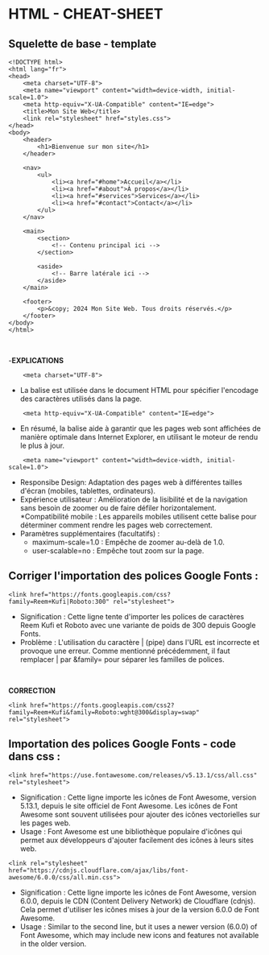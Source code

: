 # HTML - CHEAT-SHEET

## Squelette de base - template

```
<!DOCTYPE html>
<html lang="fr">
<head>
    <meta charset="UTF-8">
    <meta name="viewport" content="width=device-width, initial-scale=1.0">
    <meta http-equiv="X-UA-Compatible" content="IE=edge">
    <title>Mon Site Web</title>
    <link rel="stylesheet" href="styles.css">
</head>
<body>
    <header>
        <h1>Bienvenue sur mon site</h1>
    </header>

    <nav>
        <ul>
            <li><a href="#home">Accueil</a></li>
            <li><a href="#about">À propos</a></li>
            <li><a href="#services">Services</a></li>
            <li><a href="#contact">Contact</a></li>
        </ul>
    </nav>

    <main>
        <section>
            <!-- Contenu principal ici -->
        </section>
        
        <aside>
            <!-- Barre latérale ici -->
        </aside>
    </main>

    <footer>
        <p>&copy; 2024 Mon Site Web. Tous droits réservés.</p>
    </footer>
</body>
</html>

```
<br>

-**EXPLICATIONS**
```
    <meta charset="UTF-8">
```
* La balise <meta charset="UTF-8"> est utilisée dans le document HTML pour spécifier l'encodage des caractères utilisés dans la page.
  
```
    <meta http-equiv="X-UA-Compatible" content="IE=edge">
```
* En résumé, la balise <meta http-equiv="X-UA-Compatible" content="IE=edge"> aide à garantir que les pages web sont affichées de manière optimale dans Internet Explorer, en utilisant le moteur de rendu le plus à jour.  

```
    <meta name="viewport" content="width=device-width, initial-scale=1.0">
```
* Responsibe Design: Adaptation des pages web à différentes tailles d'écran (mobiles, tablettes, ordinateurs).
* Expérience utilisateur : Amélioration de la lisibilité et de la navigation sans besoin de zoomer ou de faire défiler horizontalement.
*Compatibilité mobile : Les appareils mobiles utilisent cette balise pour déterminer comment rendre les pages web correctement.
* Paramètres supplémentaires (facultatifs) :
    - maximum-scale=1.0 : Empêche de zoomer au-delà de 1.0.
    - user-scalable=no : Empêche tout zoom sur la page.
 
## Corriger l'importation des polices Google Fonts :
```
<link href="https://fonts.googleapis.com/css?family=Reem+Kufi|Roboto:300" rel="stylesheet">
```
* Signification : Cette ligne tente d'importer les polices de caractères Reem Kufi et Roboto avec une variante de poids de 300 depuis Google Fonts.
* Problème : L'utilisation du caractère | (pipe) dans l'URL est incorrecte et provoque une erreur. Comme mentionné précédemment, il faut remplacer | par &family= pour séparer les familles de polices.
<br>


**CORRECTION**
```
<link href="https://fonts.googleapis.com/css2?family=Reem+Kufi&family=Roboto:wght@300&display=swap" rel="stylesheet">
```

## Importation des polices Google Fonts - code dans css :
```
<link href="https://use.fontawesome.com/releases/v5.13.1/css/all.css" rel="stylesheet">
```
* Signification : Cette ligne importe les icônes de Font Awesome, version 5.13.1, depuis le site officiel de Font Awesome. Les icônes de Font Awesome sont souvent utilisées pour ajouter des icônes vectorielles sur les pages web.
* Usage : Font Awesome est une bibliothèque populaire d'icônes qui permet aux développeurs d'ajouter facilement des icônes à leurs sites web.
  <br>

```
<link rel="stylesheet" href="https://cdnjs.cloudflare.com/ajax/libs/font-awesome/6.0.0/css/all.min.css">
```
* Signification : Cette ligne importe les icônes de Font Awesome, version 6.0.0, depuis le CDN (Content Delivery Network) de Cloudflare (cdnjs). Cela permet d'utiliser les icônes mises à jour de la version 6.0.0 de Font Awesome.
* Usage : Similar to the second line, but it uses a newer version (6.0.0) of Font Awesome, which may include new icons and features not available in the older version.


